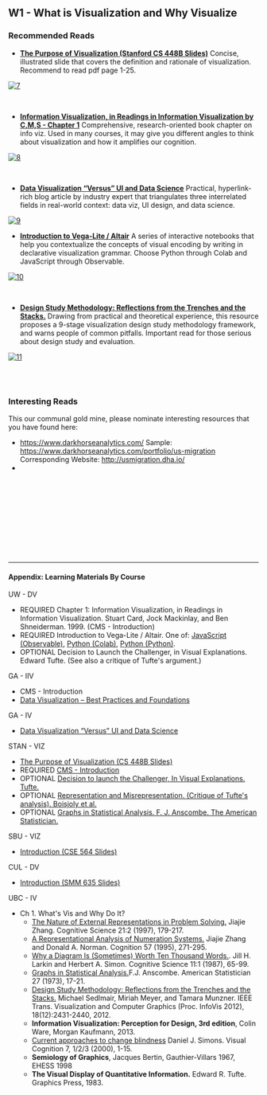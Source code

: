 <h2>W1 - What is Visualization and Why Visualize</h2>

<h3>Recommended Reads</h3>

* [**The Purpose of Visualization (Stanford CS 448B Slides)**](https://magrawala.github.io/cs448b-fa20/assets/slides/Lec01-purpose.pdf)
Concise, illustrated slide that covers the definition and rationale of visualization. Recommend to read pdf page 1-25. 

[![7](./images/7.png)](https://magrawala.github.io/cs448b-fa20/assets/slides/Lec01-purpose.pdf)

<br>

* [**Information Visualization, in Readings in Information Visualization by C,M,S - Chapter 1**](https://magrawala.github.io/cs448b-fa20/assets/docs/CardMackinlaySchneid-Chap1.pdf)
Comprehensive, research-oriented book chapter on info viz. Used in many courses, it may give you different angles to think about visualization and how it amplifies our cognition. 

[![8](./images/8.png)](https://magrawala.github.io/cs448b-fa20/assets/docs/CardMackinlaySchneid-Chap1.pdf)

<br>

* [**Data Visualization “Versus” UI and Data Science**](https://medium.com/@lynn_72328/data-visualization-versus-ui-and-data-science-d59182d58af4)
Practical, hyperlink-rich blog article by industry expert that triangulates three interrelated fields in real-world context: data viz, UI design, and data science. 

[![9](./images/9.png)](https://medium.com/@lynn_72328/data-visualization-versus-ui-and-data-science-d59182d58af4)

* [**Introduction to Vega-Lite / Altair**](https://github.com/uwdata/visualization-curriculum) A series of interactive notebooks that help you contextualize the concepts of visual encoding by writing in declarative visualization grammar. Choose Python through Colab and JavaScript through Observable.

[![10](./images/10.png)](https://github.com/uwdata/visualization-curriculum)

<br>

* [**Design Study Methodology: Reflections from the Trenches and the Stacks.**](http://www.cs.ubc.ca/labs/imager/tr/2012/dsm/) Drawing from practical and theoretical experience, this resource proposes a 9-stage visualization design study methodology framework, and warns people of common pitfalls. Important read for those serious about design study and evaluation.

[![11](./images/11.png)](http://www.cs.ubc.ca/labs/imager/tr/2012/dsm/)

<br>
<br>

<h3>Interesting Reads</h3>

This our communal gold mine, please nominate interesting resources that you have found here: 

* https://www.darkhorseanalytics.com/ Sample: https://www.darkhorseanalytics.com/portfolio/us-migration  Corresponding Website: http://usmigration.dha.io/ 
* 

<br><br><br><br><br><br><br><br><br>

---

<h4>Appendix: Learning Materials By Course</h4> 


UW - DV

* REQUIRED Chapter 1: Information Visualization, in Readings in Information Visualization. Stuart Card, Jock Mackinlay, and Ben Shneiderman. 1999. (CMS - Introduction)
* REQUIRED Introduction to Vega-Lite / Altair. One of: [JavaScript (Observable)](https://observablehq.com/collection/@uwdata/visualization-curriculum), [Python (Colab)](https://colab.research.google.com/github/uwdata/visualization-curriculum), [Python (Python)](https://github.com/uwdata/visualization-curriculum).
* OPTIONAL Decision to Launch the Challenger, in Visual Explanations. Edward Tufte. (See also a critique of Tufte's argument.)

GA - IIV

* CMS - Introduction
* [Data Visualization – Best Practices and Foundations](https://www.toptal.com/designers/data-visualization/data-visualization-best-practices)

GA - IV

* [Data Visualization “Versus” UI and Data Science](https://medium.com/@lynn_72328/data-visualization-versus-ui-and-data-science-d59182d58af4)

STAN - VIZ

* [The Purpose of Visualization (CS 448B Slides)](https://magrawala.github.io/cs448b-fa20/assets/slides/Lec01-purpose.pdf)
* REQUIRED [CMS - Introduction](https://magrawala.github.io/cs448b-fa20/assets/docs/CardMackinlaySchneid-Chap1.pdf)
* OPTIONAL [Decision to launch the Challenger, In Visual Explanations. Tufte.](https://magrawala.github.io/cs448b-fa20/assets/docs/challenger.pdf)
* OPTIONAL [Representation and Misrepresentation. (Critique of Tufte's analysis). Boisjoly et al.](https://link.springer.com/article/10.1007/s11948-002-0033-2)
* OPTIONAL [Graphs in Statistical Analysis. F. J. Anscombe. The American Statistician.](https://www.jstor.org/stable/2682899)

SBU - VIZ

* [Introduction (CSE 564 Slides)](https://www3.cs.stonybrook.edu/~mueller/teaching/cse564/CSE%20564%20intro.pdf)

CUL - DV

* [Introduction (SMM 635 Slides)](https://github.com/simoneSantoni/data-viz-smm635/blob/master/week2/slideshow_1.ipynb)


UBC - IV

- Ch 1. What's Vis and Why Do It?
  - [The Nature of External Representations in Problem Solving.](http://dx.doi.org/10.1207/s15516709cog2102_3) Jiajie Zhang. Cognitive Science 21:2 (1997), 179-217.
  - [A Representational Analysis of Numeration Systems.](http://dx.doi.org/10.1016/0010-0277(95)00674-3) Jiajie Zhang and Donald A. Norman. Cognition 57 (1995), 271-295.
  - [Why a Diagram Is (Sometimes) Worth Ten Thousand Words.](http://dx.doi.org/10.1111/j.1551-6708.1987.tb00863.x). Jill H. Larkin and Herbert A. Simon. Cognitive Science 11:1 (1987), 65-99.
  - [Graphs in Statistical Analysis.](http://www.sjsu.edu/faculty/gerstman/StatPrimer/anscombe1973.pdf)F.J. Anscombe. American Statistician 27 (1973), 17-21.
  - [Design Study Methodology: Reflections from the Trenches and the Stacks.](http://www.cs.ubc.ca/labs/imager/tr/2012/dsm/) Michael Sedlmair, Miriah Meyer, and Tamara Munzner. IEEE Trans. Visualization and Computer Graphics (Proc. InfoVis 2012), 18(12):2431-2440, 2012.
  - **Information Visualization: Perception for Design, 3rd edition**, Colin Ware, Morgan Kaufmann, 2013.
  - [Current approaches to change blindness](http://schneider.lrdc.pitt.edu/P2465/Readings/simons_viscog.pdf) Daniel J. Simons. Visual Cognition 7, 1/2/3 (2000), 1-15.
  - **Semiology of Graphics**, Jacques Bertin, Gauthier-Villars 1967, EHESS 1998
  - **The Visual Display of Quantitative Information.** Edward R. Tufte. Graphics Press, 1983.
